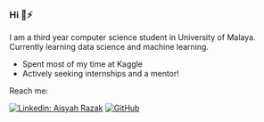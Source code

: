 ### Hi 👋⚡


I am a third year computer science student in University of Malaya. Currently learning data science and machine learning.

- Spent most of my time at Kaggle
- Actively seeking internships and a mentor!

Reach me:

[![Linkedin: Aisyah Razak](https://img.shields.io/badge/LinkedIn-0077B5?style=for-the-badge&logo=linkedin&logoColor=white)](https://www.linkedin.com/in/aisyahh-razak/)
<a href="mailto:aisyahrazak171@gmail.com" target="_blank"><img alt="GitHub" src="https://img.shields.io/badge/-aisyahrazak171@gmail.com-c14438?style=flat-square&logo=Gmail&logoColor=white"></a>

<!--
**aisyahrzk/aisyahrzk** is a ✨ _special_ ✨ repository because its `README.md` (this file) appears on your GitHub profile.

Here are some ideas to get you started:

- 🔭 I’m currently working on ...
- 🌱 I’m currently learning ...
- 👯 I’m looking to collaborate on ...
- 🤔 I’m looking for help with ...
- 💬 Ask me about ...
- 📫 How to reach me: ...
- 😄 Pronouns: ...
- ⚡ Fun fact: ...
-->
